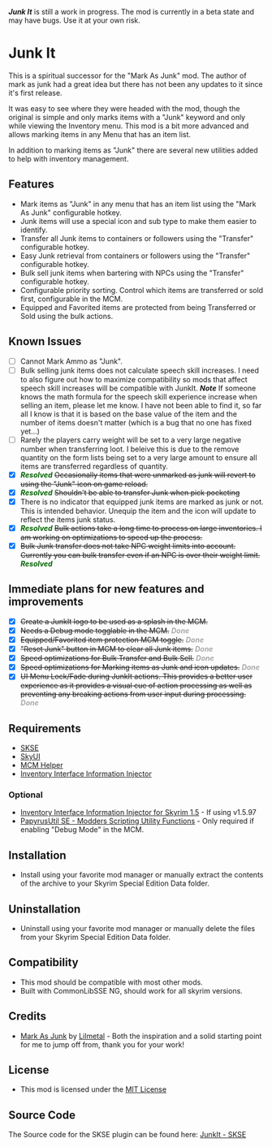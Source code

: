 ***Junk It*** is still a work in progress. The mod is currently in a beta state and may have bugs. Use it at your own risk.

# Junk It

This is a spiritual successor for the "Mark As Junk" mod. The author of mark as junk had a great idea but there has not been any updates to it since it's first release. 

It was easy to see where they were headed with the mod, though the original is simple and only marks items with a "Junk" keyword and only while viewing the Inventory menu. This mod is a bit more advanced and allows marking items in any Menu that has an item list. 

In addition to marking items as "Junk" there are several new utilities added to help with inventory management.

## Features

- Mark items as "Junk" in any menu that has an item list using the "Mark As Junk" configurable hotkey.
- Junk items will use a special icon and sub type to make them easier to identify.
- Transfer all Junk items to containers or followers using the "Transfer" configurable hotkey.
- Easy Junk retrieval from containers or followers using the "Transfer" configurable hotkey.
- Bulk sell junk items when bartering with NPCs using the "Transfer" configurable hotkey.
- Configurable priority sorting. Control which items are transferred or sold first, configurable in the MCM.
- Equipped and Favorited items are protected from being Transferred or Sold using the bulk actions.

## Known Issues

- [ ] Cannot Mark Ammo as "Junk".
- [ ] Bulk selling junk items does not calculate speech skill increases. I need to also figure out how to maximize compatibility so mods that affect speech skill increases will be compatible with JunkIt. ***Note*** If someone knows the math formula for the speech skill experience increase when selling an item, please let me know. I have not been able to find it, so far all I know is that it is based on the base value of the item and the number of items doesn't matter (which is a bug that no one has fixed yet...)
- [ ] Rarely the players carry weight will be set to a very large negative number when transferring loot. I beleive this is due to the remove quantity on the form lists being set to a very large amount to ensure all items are transferred regardless of quantity. 
- [x] <span style="color:darkgreen">***Resolved***</span> ~~Occasionally items that were unmarked as junk will revert to using the "Junk" icon on game reload.~~
- [x] <span style="color:darkgreen">***Resolved***</span> ~~Shouldn't be able to transfer Junk when pick pocketing~~
- [x] There is no indicator that equipped junk items are marked as junk or not. This is intended behavior. Unequip the item and the icon will update to reflect the items junk status.
- [x] <span style="color:darkgreen">***Resolved***</span> ~~Bulk actions take a long time to process on large inventories. I am working on optimizations to speed up the process.~~ 
- [x] ~~Bulk Junk transfer does not take NPC weight limits into account. Currently you can bulk transfer even if an NPC is over their weight limit.~~ <span style="color:darkgreen">***Resolved***</span>

## Immediate plans for new features and improvements

- [x] ~~Create a JunkIt logo to be used as a splash in the MCM.~~
- [x] ~~Needs a Debug mode togglable in the MCM.~~ <span style="color:darkgray">***Done***</span>
- [x] ~~Equipped/Favorited item protection MCM toggle.~~ <span style="color:darkgray">***Done***</span>
- [x] ~~"Reset Junk" button in MCM to clear all Junk items.~~ <span style="color:darkgray">***Done***</span>
- [x] ~~Speed optimizations for Bulk Transfer and Bulk Sell.~~ <span style="color:darkgray">***Done***</span>
- [x] ~~Speed optimizations for Marking items as Junk and icon updates.~~ <span style="color:darkgray">***Done***</span>
- [x] ~~UI Menu Lock/Fade during JunkIt actions. This provides a better user experience as it provides a visual cue of action processing as well as preventing any breaking actions from user input during processing.~~ <span style="color:darkgray">***Done***</span>

## Requirements

- [SKSE](https://skse.silverlock.org/)
- [SkyUI](https://www.nexusmods.com/skyrimspecialedition/mods/12604)
- [MCM Helper](https://www.nexusmods.com/skyrimspecialedition/mods/53000)
- [Inventory Interface Information Injector](https://www.nexusmods.com/skyrimspecialedition/mods/85702)

### Optional

- [Inventory Interface Information Injector for Skyrim 1.5](https://www.nexusmods.com/skyrimspecialedition/mods/87002) - If using v1.5.97
- [PapyrusUtil SE - Modders Scripting Utility Functions](https://www.nexusmods.com/skyrimspecialedition/mods/13048) - Only required if enabling "Debug Mode" in the MCM.

## Installation

- Install using your favorite mod manager or manually extract the contents of the archive to your Skyrim Special Edition Data folder.

## Uninstallation

- Uninstall using your favorite mod manager or manually delete the files from your Skyrim Special Edition Data folder.

## Compatibility

- This mod should be compatible with most other mods.
- Built with CommonLibSSE NG, should work for all skyrim versions.

## Credits

- [Mark As Junk](https://www.nexusmods.com/skyrimspecialedition/mods/105245) by [Lilmetal](https://www.nexusmods.com/skyrimspecialedition/users/945068) - Both the inspiration and a solid starting point for me to jump off from, thank you for your work!

## License

- This mod is licensed under the [MIT License](https://opensource.org/licenses/MIT)

## Source Code

The Source code for the SKSE plugin can be found here: [JunkIt - SKSE](https://github.com/raziell74/skyrim-junk-it-ng-skse)
